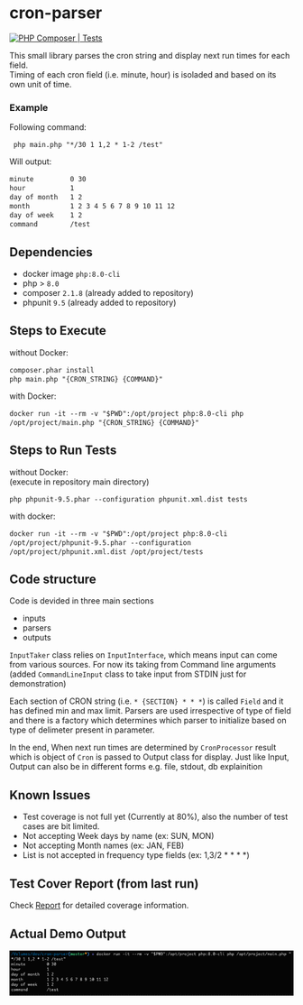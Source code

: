 # cron-parser
[![PHP Composer | Tests](https://github.com/khalidumarr/cron-parser/actions/workflows/php.yml/badge.svg)](https://github.com/khalidumarr/cron-parser/actions/workflows/php.yml)

<p>This small library parses the cron string and display next run times for each field.<br>
Timing of each cron field (i.e. minute, hour) is isoladed and based on its own unit of time. </p>

### Example
Following command:
```
 php main.php "*/30 1 1,2 * 1-2 /test"  
```
Will output:
```
minute         0 30
hour           1
day of month   1 2
month          1 2 3 4 5 6 7 8 9 10 11 12
day of week    1 2
command        /test
```

## Dependencies
- docker image ```php:8.0-cli```
- php > ```8.0```
- composer ```2.1.8``` (already added to repository)
- phpunit ```9.5``` (already added to repository)

## Steps to Execute
without Docker:
```
composer.phar install
php main.php "{CRON_STRING} {COMMAND}"  
```

with Docker:
```
docker run -it --rm -v "$PWD":/opt/project php:8.0-cli php /opt/project/main.php "{CRON_STRING} {COMMAND}"
```


## Steps to Run Tests
without Docker:<br>
(execute in repository main directory)
```
php phpunit-9.5.phar --configuration phpunit.xml.dist tests
```

with docker:<br>
```
docker run -it --rm -v "$PWD":/opt/project php:8.0-cli /opt/project/phpunit-9.5.phar --configuration /opt/project/phpunit.xml.dist /opt/project/tests
```
## Code structure

Code is devided in three main sections
- inputs
- parsers
- outputs

`InputTaker` class relies on `InputInterface`, which means input can come from various sources. For now its taking from Command line arguments (added `CommandLineInput` class to take input from STDIN just for demonstration)<br>

Each section of CRON string (i.e. `* {SECTION} * * *`) is called `Field` and it has defined min and max limit. Parsers are used irrespective of type of field and there is a factory which determines which parser to initialize based on type of delimeter present in parameter. <br>

In the end, When next run times are determined by `CronProcessor` result which is object of `Cron` is passed to Output class for display.
Just like Input, Output can also be in different forms e.g. file, stdout, db
explainition
## Known Issues
- Test coverage is not full yet (Currently at 80%), also the number of test cases are bit limited. 
- Not accepting Week days by name (ex: SUN, MON)
- Not accepting Month names (ex: JAN, FEB)
- List is not accepted in frequency type fields (ex: 1,3/2 * * * *)

## Test Cover Report (from last run)
Check [Report](https://htmlpreview.github.io/?https://github.com/khalidumarr/cron-parser/blob/master/test-results.html) for detailed coverage information.
## Actual Demo Output
<img src="./output.png" alt="Ouput"/>
